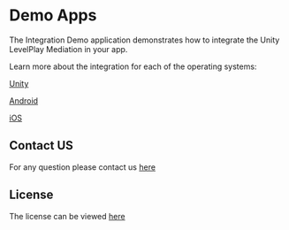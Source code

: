 # Demo Apps  

The Integration Demo application demonstrates how to integrate the Unity LevelPlay Mediation in your app.


Learn more about the integration for each of the operating systems:

[Unity](https://developers.ironsrc.com/developer-docs/unity/)

[Android](https://developers.ironsrc.com/developer-docs/android/)

[iOS](https://developers.ironsrc.com/developer-docs/ios/)


## Contact US 
For any question please contact us [here](https://ironsrc.formtitan.com/knowledge-center#/)


## License
The license can be viewed [here](https://github.com/ironsource-mobile/Mediation-Demo-Apps/blob/master/LICENSE)

